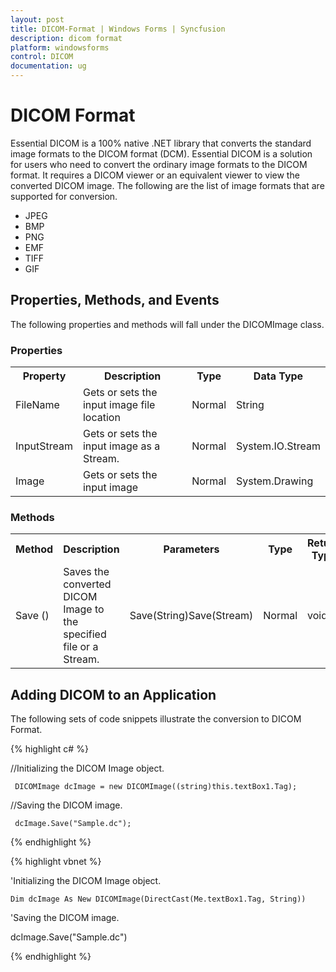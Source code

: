 ```yaml
---
layout: post
title: DICOM-Format | Windows Forms | Syncfusion
description: dicom format
platform: windowsforms
control: DICOM 
documentation: ug
---
```


# DICOM Format

Essential DICOM is a 100% native .NET library that converts the standard image formats to the DICOM format (DCM). Essential DICOM is a solution for users who need to convert the ordinary image formats to the DICOM format. It requires a DICOM viewer or an equivalent viewer to view the converted DICOM image. The following are the list of image formats that are supported for conversion.

* JPEG
* BMP
* PNG
* EMF
* TIFF
* GIF

## Properties, Methods, and Events 


The following properties and methods will fall under the DICOMImage class.

### Properties

<table>
<tr>
<th>
Property </th><th>
Description </th><th>
Type </th><th>
Data Type </th></tr>
<tr>
<td>
FileName </td><td>
Gets or sets the input image file location </td><td>
Normal </td><td>
String</td></tr>
<tr>
<td>
InputStream</td><td>
Gets or sets the input image as a Stream.</td><td>
Normal</td><td>
System.IO.Stream</td></tr>
<tr>
<td>
Image</td><td>
Gets or sets the input image</td><td>
Normal</td><td>
System.Drawing</td></tr>
</table>

### Methods


<table>
<tr>
<th>
Method </th><th>
Description </th><th>
Parameters </th><th>
Type </th><th>
Return Type </th></tr>
<tr>
<td>
Save ()</td><td>
Saves the converted DICOM Image to the specified file or a Stream.</td><td>
Save(String)Save(Stream) </td><td>
Normal </td><td>
void </td></tr>
</table>

## Adding DICOM to an Application 

The following sets of code snippets illustrate the conversion to DICOM Format.

{% highlight c# %}

   //Initializing the DICOM Image object.

     DICOMImage dcImage = new DICOMImage((string)this.textBox1.Tag);

   //Saving the DICOM image.

     dcImage.Save("Sample.dc");


{% endhighlight %}

{% highlight vbnet %}

   'Initializing the DICOM Image object.

    Dim dcImage As New DICOMImage(DirectCast(Me.textBox1.Tag, String))

   'Saving the DICOM image.

   dcImage.Save("Sample.dc")

{% endhighlight %}

